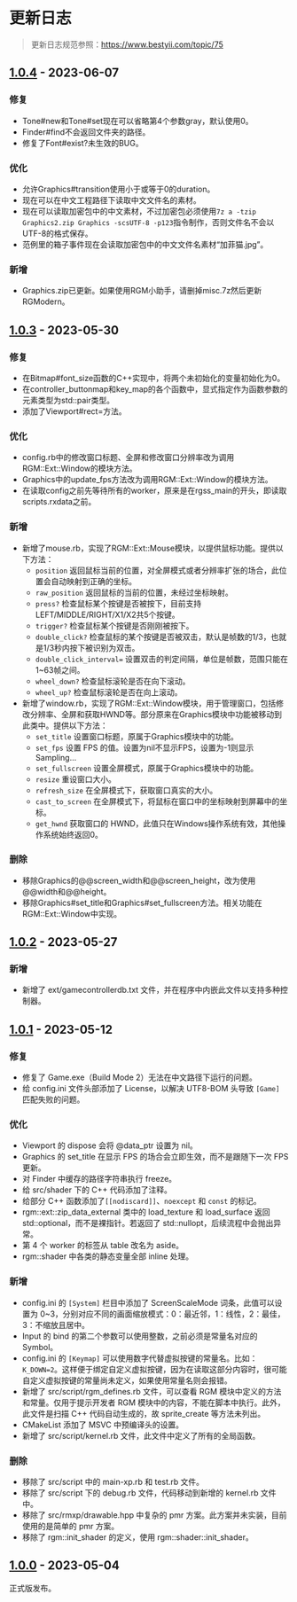 # 更新日志
> 更新日志规范参照：https://www.bestyii.com/topic/75

## [1.0.4] - 2023-06-07
### 修复
- Tone#new和Tone#set现在可以省略第4个参数gray，默认使用0。
- Finder#find不会返回文件夹的路径。
- 修复了Font#exist?未生效的BUG。

### 优化
- 允许Graphics#transition使用小于或等于0的duration。
- 现在可以在中文工程路径下读取中文文件名的素材。
- 现在可以读取加密包中的中文素材，不过加密包必须使用`7z a -tzip Graphics2.zip Graphics -scsUTF-8 -p123`指令制作，否则文件名不会以UTF-8的格式保存。
- 范例里的箱子事件现在会读取加密包中的中文文件名素材“加菲猫.jpg”。

### 新增
- Graphics.zip已更新。如果使用RGM小助手，请删掉misc.7z然后更新RGModern。

## [1.0.3] - 2023-05-30
### 修复
- 在Bitmap#font_size函数的C++实现中，将两个未初始化的变量初始化为0。
- 在controller_buttonmap和key_map的各个函数中，显式指定作为函数参数的元素类型为std::pair类型。
- 添加了Viewport#rect=方法。

### 优化
- config.rb中的修改窗口标题、全屏和修改窗口分辨率改为调用RGM::Ext::Window的模块方法。
- Graphics中的update_fps方法改为调用RGM::Ext::Window的模块方法。
- 在读取config之前先等待所有的worker，原来是在rgss_main的开头，即读取scripts.rxdata之前。

### 新增
- 新增了mouse.rb，实现了RGM::Ext::Mouse模块，以提供鼠标功能。提供以下方法：
  - `position` 返回鼠标当前的位置，对全屏模式或者分辨率扩张的场合，此位置会自动映射到正确的坐标。
  - `raw_position` 返回鼠标的当前的位置，未经过坐标映射。
  - `press?` 检查鼠标某个按键是否被按下，目前支持LEFT/MIDDLE/RIGHT/X1/X2共5个按键。
  - `trigger?` 检查鼠标某个按键是否刚刚被按下。
  - `double_click?` 检查鼠标的某个按键是否被双击，默认是帧数的1/3，也就是1/3秒内按下被识别为双击。
  - `double_click_interval=` 设置双击的判定间隔，单位是帧数，范围只能在1~63帧之间。
  - `wheel_down?` 检查鼠标滚轮是否在向下滚动。
  - `wheel_up?` 检查鼠标滚轮是否在向上滚动。
- 新增了window.rb，实现了RGM::Ext::Window模块，用于管理窗口，包括修改分辨率、全屏和获取HWND等。部分原来在Graphics模块中功能被移动到此类中。提供以下方法：
  - `set_title` 设置窗口标题，原属于Graphics模块中的功能。
  - `set_fps` 设置 FPS 的值。设置为nil不显示FPS，设置为-1则显示 Sampling...
  - `set_fullscreen` 设置全屏模式，原属于Graphics模块中的功能。
  - `resize` 重设窗口大小。
  - `refresh_size` 在全屏模式下，获取窗口真实的大小。
  - `cast_to_screen` 在全屏模式下，将鼠标在窗口中的坐标映射到屏幕中的坐标。
  - `get_hwnd` 获取窗口的 HWND，此值只在Windows操作系统有效，其他操作系统始终返回0。

### 删除
- 移除Graphics的@@screen_width和@@screen_height，改为使用@@width和@@height。
- 移除Graphics#set_title和Graphics#set_fullscreen方法。相关功能在RGM::Ext::Window中实现。

## [1.0.2] - 2023-05-27
### 新增
- 新增了 ext/gamecontrollerdb.txt 文件，并在程序中内嵌此文件以支持多种控制器。

## [1.0.1] - 2023-05-12
### 修复
- 修复了 Game.exe（Build Mode 2）无法在中文路径下运行的问题。
- 给 config.ini 文件头部添加了 License，以解决 UTF8-BOM 头导致 `[Game]` 匹配失败的问题。
### 优化
- Viewport 的 dispose 会将 @data_ptr 设置为 nil。
- Graphics 的 set_title 在显示 FPS 的场合会立即生效，而不是跟随下一次 FPS 更新。
- 对 Finder 中缓存的路径字符串执行 freeze。
- 给 src/shader 下的 C++ 代码添加了注释。
- 给部分 C++ 函数添加了`[[nodiscard]]`、`noexcept` 和 `const` 的标记。
- rgm::ext::zip_data_external 类中的 load_texture 和 load_surface 返回 std::optional，而不是裸指针。若返回了 std::nullopt，后续流程中会抛出异常。
- 第 4 个 worker 的标签从 table 改名为 aside。
- rgm::shader 中各类的静态变量全部 inline 处理。
### 新增
- config.ini 的 `[System]` 栏目中添加了 ScreenScaleMode 词条，此值可以设置为 0~3，分别对应不同的画面缩放模式：0：最近邻，1：线性，2：最佳，3：不缩放且居中。
- Input 的 bind 的第二个参数可以使用整数，之前必须是常量名对应的 Symbol。
- config.ini 的 `[Keymap]` 可以使用数字代替虚拟按键的常量名。比如：`K_DOWN=2`。这样便于绑定自定义虚拟按键，因为在读取这部分内容时，很可能自定义虚拟按键的常量尚未定义，如果使用常量名则会报错。
- 新增了 src/script/rgm_defines.rb 文件，可以查看 RGM 模块中定义的方法和常量。仅用于提示开发者 RGM 模块中的内容，不能在脚本中执行。此外，此文件是扫描 C++ 代码自动生成的，故 sprite_create 等方法未列出。
- CMakeList 添加了 MSVC 中预编译头的设置。
- 新增了 src/script/kernel.rb 文件，此文件中定义了所有的全局函数。
### 删除
- 移除了 src/script 中的 main-xp.rb 和 test.rb 文件。
- 移除了 src/script 下的 debug.rb 文件，代码移动到新增的 kernel.rb 文件中。
- 移除了 src/rmxp/drawable.hpp 中复杂的 pmr 方案。此方案并未实装，目前使用的是简单的 pmr 方案。
- 移除了 rgm::init_shader 的定义，使用 rgm::shader::init_shader。

## [1.0.0] - 2023-05-04
正式版发布。

[1.0.0]: https://github.com/gxm11/RGModern/releases/tag/v1.0.0
[1.0.1]: https://github.com/gxm11/rgmodern/compare/v1.0.0...v1.0.1
[1.0.2]: https://github.com/gxm11/rgmodern/compare/v1.0.1...v1.0.2
[1.0.3]: https://github.com/gxm11/rgmodern/compare/v1.0.2...v1.0.3
[1.0.4]: https://github.com/gxm11/rgmodern/compare/v1.0.3...v1.0.4